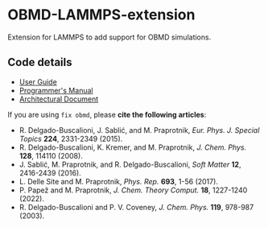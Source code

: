 # OBMD-LAMMPS-extension
Extension for LAMMPS to add support for OBMD simulations.

## Code details
* [User Guide](README.UserGuide.md)
* [Programmer's Manual](README.ProgrammersManual.md)
* [Architectural Document](README.ArchitecturalDocument.md)

If you are using `fix obmd`, please **cite the following articles**:
- R. Delgado-Buscalioni, J. Sablić, and M. Praprotnik, *Eur. Phys. J. Special Topics* **224**, 2331-2349 (2015).
- R. Delgado-Buscalioni, K. Kremer, and M. Praprotnik, *J. Chem. Phys.* **128**, 114110 (2008).
- J. Sablić, M. Praprotnik, and R. Delgado-Buscalioni, *Soft Matter* **12**, 2416-2439 (2016).
- L. Delle Site and M. Praprotnik, *Phys. Rep.* **693**, 1-56 (2017).
- P. Papež and M. Praprotnik, *J. Chem. Theory Comput.* **18**, 1227-1240 (2022).
- R. Delgado-Buscalioni and P. V. Coveney, *J. Chem. Phys.* **119**, 978-987 (2003).
